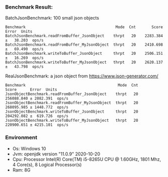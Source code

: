### Benchmark Result:
BatchJsonBenchmark: 100 small json objects
```
Benchmark                                        Mode  Cnt       Score      Error  Units
BatchJsonBenchmark.readFromBuffer_JsonObject    thrpt   20    2283.384 ±   38.203  ops/s
BatchJsonBenchmark.readFromBuffer_MyJsonObject  thrpt   20    2410.698 ±   69.490  ops/s
BatchJsonBenchmark.writeToBuffer_JsonObject     thrpt   20    2506.151 ±   16.269  ops/s
BatchJsonBenchmark.writeToBuffer_MyJsonObject   thrpt   20    2620.137 ±   43.798  ops/s
```
RealJsonBenchmark: a json object from https://www.json-generator.com/
```
Benchmark                                         Mode  Cnt       Score      Error  Units
JsonObjectBenchmark.readFromBuffer_JsonObject    thrpt   20  256088.840 ± 2082.391  ops/s
JsonObjectBenchmark.readFromBuffer_MyJsonObject  thrpt   20  268095.985 ± 1448.772  ops/s
JsonObjectBenchmark.writeToBuffer_JsonObject     thrpt   20  204292.082 ±  619.726  ops/s
JsonObjectBenchmark.writeToBuffer_MyJsonObject   thrpt   20  220900.651 ± 4215.101  ops/s
```
### Environment
* Os: Windows 10
* Jvm: openjdk version "11.0.9" 2020-10-20
* Cpu: Processor	Intel(R) Core(TM) i5-8265U CPU @ 1.60GHz, 1801 Mhz, 4 Core(s), 8 Logical Processor(s)
* Ram: 8G
